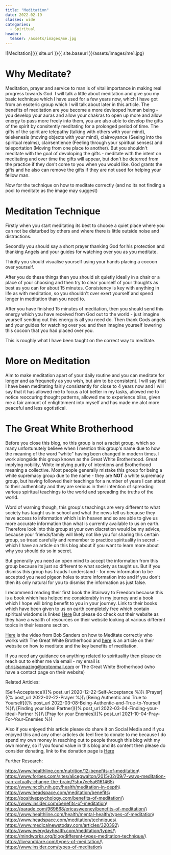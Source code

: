 ```yaml
---
title: "Meditation"
date: 2022-02-19
classes: wide
categories:
  - Spiritual 
header: 
  teaser: /assets/images/me.jpg
---
```


![Meditation]({{ site.url }}{{ site.baseurl }}/assets/images/me1.jpg)

# Why Meditate?

Meditation, prayer and service to man is of vital importance in making real progress towards God. I will talk a little about meditation and give you my basic technique which I have used for a few years now, which I have got from an esoteric group which I will talk about later in this article. The benefits of meditation are you become a more devleoped human being - you develop your auras and allow your chakras to open up more and allow energy to pass more freely into them, you are also able to develop the gifts of the spirit by consitently meditating for a prolonged period of time. The gifts of the spirit are telepathy (talking with others with your mind), telekenesis (moving objects with your mind), clairvoyance (Seeing into the spiritual realms), clairsentience (Feeling through your spiritual senses) and teleportation (Moving from one place to another). But you shouldn't meditate with the goal of devoloping the gifts - meditate with the intent on meditating and over time the gifts will appear, but don't be deterred from the practice if they don't come to you when you would like. God grants the gifts and he also can remove the gifts if they are not used for helping your fellow man.

Now for the technique on how to meditate correctly (and no its not finding a pool to meditate as the image may suggest)

# Meditation Technique 

Firstly when you start meditating its best to choose a quiet place where you can not be disturbed by others and where there is little outside noise and distractions.

Secondly you should say a short prayer thanking God for his protection and thanking Angels and your guides for watching over you as you meditate.

Thirdly you should visualise yourself using your hands placing a cocoon over yourself. 

After you do these things then you should sit quietly ideally in a chair or a place of your choosing and then try to clear yourself of your thoughts as best as you can for about 15 minutes. Consistency is key with anything in life as with meditation, so you shouldn't over exert yourself and spend longer in meditation than you need to.

After you have finished 15 minutes of meditation, then you should send this energy which you have received from God out to the world - just imagine yourself sending out this energy is all you need do. Then thank Gods angels and your guides for watching over you and then imagine yourself lowering this cocoon that you had placed over you.

This is roughly what I have been taught on the correct way to meditate.

# More on Meditation

Aim to make meditation apart of your daily routine and you can meditate for longer and as frequnetly as you wish, but aim to be consistent. I will say that I have been meditating fairly consistently for close to 4 years now and I will say that it has allowed me to focus a lot better in my tasks, allowed me to notice reoccuring thought patterns, allowed me to experience bliss, given me a fair amount of enlightnment into myself and has made me alot more peaceful and less egotistical.

# The Great White Brotherhood

Before you close this blog, no this group is not a racist group, which so many unfortunutely believe when I mention this group's name due to how the meaning of the word "white" having been changed in modern times. I work alongside this group known as the Great White Brotherhood. Great implying nobility, White implying purity of intentions and Brotherhood meaning a collective. Most people generally mistake this group for being a white supremacy group due to the name - they are **NOT** a white supremacy group, but having followed their teachings for a number of years I can attest to their authenticity and they are serious in their intention of spreading various spiritual teachings to the world and spreading the truths of the world. 

Word of warning though, this group's teachings are very different to what society has taught us in school and what the news tell us because they have access to information which is in heaven and so are able to give us more accurate information than what is currently available to us on earth. Therefore look into this group at your own discretion would be my advice, because your friends/family will likely not like you for sharing this certain group, so tread carefully and remember to practice spirituality in secret - which I have an article on this blog about if you want to learn more about why you should do so in secret. 

But generally you need an open mind to accept the information from this group because its just so different to what society as taught us. But if you dismiss this group has frauds I understand - for new information to be accepted you need pigeon holes to store information into and if you don't then its only natural for you to dismiss the information as just false.

I recommend reading their first book the Stairway to Freedom because this is a book which has helped me considerably in my journey and a book which I hope will bring benefit to you in your journey. Link to their books which have been given to us on earth completely free which contain spiritual wisdoms is linked [Here](https://thegreatwhitebrotherhood.org/books/) But please do check out their website as they have a wealth of resources on their website looking at various different topics in their lessons section. 

[Here](https://www.youtube.com/watch?v=QRSlzULFWpM) is the video from Bob Sanders on how to Meditate correctly who works with The Great White Brotherhood and [here](https://thegreatwhitebrotherhood.org/lessons/meditation/) is an article on their website on how to meditate and the key benefits of meditation.

If you need any guidance on anything related to spirituality then please do reach out to either me via email - my email is chrisisamazing@protonmail.com or The Great White Brotherhood (who have a contact page on their website)


Related Articles:

[Self-Acceptance]({% post_url 2020-12-22-Self-Acceptance %})\\
[Prayer]({% post_url 2022-02-22-Prayer %})\\
[Being Authentic and True to Yourself]({% post_url 2022-03-08-Being-Authentic-and-True-to-Yourself %})\\
[Finding your Ideal Partner]({% post_url 2022-03-04-Finding-your-Ideal-Partner %})\\
[Pray for your Enemies]({% post_url 2021-10-04-Pray-For-Your-Enemies %})

Also if you enjoyed this article please do share it on Social Media and if you enjoyed this and any other articles do feel free to donate to me because I do spend my own money in reaching out to people through this blog with my own money, so if you found value in this blog and its content then please do consider donating, link to the donation page is [Here](https://lovehumanity.github.io/Donate)


Further Research:

<https://www.healthline.com/nutrition/12-benefits-of-meditation>\\
<https://www.forbes.com/sites/alicegwalton/2015/02/09/7-ways-meditation-can-actually-change-the-brain/?sh=7ee5a6161465>\\
<https://www.nccih.nih.gov/health/meditation-in-depth>\\
<https://www.headspace.com/meditation/benefits>\\
<https://positivepsychology.com/benefits-of-meditation/>\\
<https://www.insider.com/benefits-of-meditation>\\
<https://parade.com/969668/ericasweeney/benefits-of-meditation/>\\
<https://www.healthline.com/health/mental-health/types-of-meditation>\\
<https://www.headspace.com/meditation/techniques>\\
<https://www.medicalnewstoday.com/articles/320392>\\
<https://www.everydayhealth.com/meditation/types/>\\
<https://mindworks.org/blog/different-types-meditation-technique/>\\
<https://liveanddare.com/types-of-meditation/>\\
<https://www.insider.com/types-of-meditation>\\

